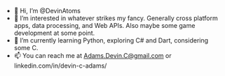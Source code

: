 - 👋 Hi, I’m @DevinAtoms
- 👀 I’m interested in whatever strikes my fancy. Generally cross platform apps, data processing, and Web APIs. Also maybe some game development at some point.
- 🌱 I’m currently learning Python, exploring C# and Dart, considering some C.
- 📫 You can reach me at Adams.Devin.C@gmail.com or linkedin.com/in/devin-c-adams/
